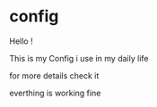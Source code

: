 # config

Hello !

This is my Config i use in my daily life 


for more details check it 


everthing is working fine 
